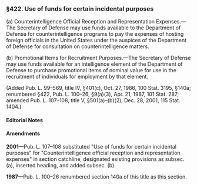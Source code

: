 ### §422. Use of funds for certain incidental purposes ###

(a) Counterintelligence Official Reception and Representation Expenses.—The Secretary of Defense may use funds available to the Department of Defense for counterintelligence programs to pay the expenses of hosting foreign officials in the United States under the auspices of the Department of Defense for consultation on counterintelligence matters.

(b) Promotional Items for Recruitment Purposes.—The Secretary of Defense may use funds available for an intelligence element of the Department of Defense to purchase promotional items of nominal value for use in the recruitment of individuals for employment by that element.

(Added Pub. L. 99–569, title IV, §401(c), Oct. 27, 1986, 100 Stat. 3195, §140a; renumbered §422, Pub. L. 100–26, §9(a)(3), Apr. 21, 1987, 101 Stat. 287; amended Pub. L. 107–108, title V, §501(a)–(b)(2), Dec. 28, 2001, 115 Stat. 1404.)

#### **Editorial Notes** ####

#### Amendments ####

**2001**—Pub. L. 107–108 substituted "Use of funds for certain incidental purposes" for "Counterintelligence official reception and representation expenses" in section catchline, designated existing provisions as subsec. (a), inserted heading, and added subsec. (b).

**1987**—Pub. L. 100–26 renumbered section 140a of this title as this section.